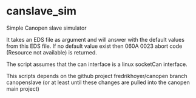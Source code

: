 # canslave_sim
Simple Canopen slave simulator

It takes an EDS file as argument and will answer with the
default values from this EDS file. If no default value exist
then 060A 0023 abort code (Resource not available) is returned.

The script assumes that the can interface is a linux socketCan
interface.

This scripts depends on the github project fredrikhoyer/canopen
branch canopenslave (or at least until these changes are pulled
into the canopen main project)
